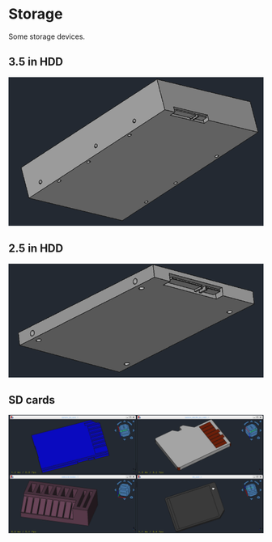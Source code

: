 # Storage

Some storage devices.

## 3.5 in HDD

![3.5in HDD](HDD/3.5_HDD.png)

## 2.5 in HDD

![2.5in HDD](HDD/2.5_HDD.png)

## SD cards

![SD cards](SD/cards.png)

